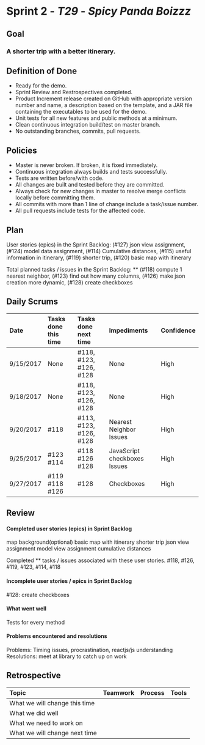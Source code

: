 # Sprint 2 - *T29* - *Spicy Panda Boizzz*

## Goal

### A shorter trip with a better itinerary.

## Definition of Done

* Ready for the demo.
* Sprint Review and Restrospectives completed.
* Product Increment release created on GitHub with appropriate version number and name, a description based on the template, and a JAR file containing the executables to be used for the demo. 
* Unit tests for all new features and public methods at a minimum.
* Clean continuous integration build/test on master branch.
* No outstanding branches, commits, pull requests.

## Policies

* Master is never broken.  If broken, it is fixed immediately.
* Continuous integration always builds and tests successfully.
* Tests are written before/with code.  
* All changes are built and tested before they are committed.
* Always check for new changes in master to resolve merge conflicts locally before committing them.
* All commits with more than 1 line of change include a task/issue number.
* All pull requests include tests for the affected code.

## Plan 

User stories (epics) in the Sprint Backlog: 
(#127) json view assignment, 
(#124) model data assignment, 
(#114) Cumulative distances, 
(#115) useful information in itinerary, 
(#119) shorter trip, 
(#120) basic map with itinerary

Total planned tasks / issues in the Sprint Backlog: ** 
(#118) compute 1 nearest neighbor, 
(#123) find out how many columns, 
(#126) make json creation more dynamic, 
(#128) create checkboxes

## Daily Scrums

Date | Tasks done this time | Tasks done next time | Impediments | Confidence
:--- | :--- | :--- | :--- | :---
 9/15/2017 | None | #118, #123, #126, #128 | None | High
 9/18/2017 | None | #118, #123, #126, #128 | None | High 
 9/20/2017 | #118 | #113, #123, #126, #128 | Nearest Neighbor Issues | High 
 9/25/2017 | #123 #114 | #118 #126 #128 | JavaScript checkboxes Issues | High
 9/27/2017 | #119 #118 #126 | #128 | Checkboxes | High

## Review

#### Completed user stories (epics) in Sprint Backlog 
map background(optional)
basic map with itinerary
shorter trip
json view assignment
model view assignment
cumulative distances

Completed ** tasks / issues associated with these user stories.
#118, #126, #119, #123, #114, #118

#### Incomplete user stories / epics in Sprint Backlog 
#128: create checkboxes

#### What went well
Tests for every method

#### Problems encountered and resolutions
Problems: Timing issues, procrastination, reactjs/js understanding
Resolutions: meet at library to catch up on work

## Retrospective

Topic | Teamwork | Process | Tools
:--- | :--- | :--- | :---
What we will change this time |  |  | 
What we did well |  |  | 
What we need to work on |  |  |
What we will change next time |  |  | 
